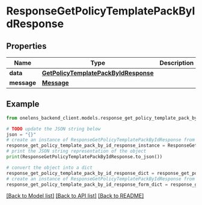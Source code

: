 # ResponseGetPolicyTemplatePackByIdResponse


## Properties

Name | Type | Description | Notes
------------ | ------------- | ------------- | -------------
**data** | [**GetPolicyTemplatePackByIdResponse**](GetPolicyTemplatePackByIdResponse.md) |  | 
**message** | [**Message**](Message.md) |  | [optional] 

## Example

```python
from onelens_backend_client.models.response_get_policy_template_pack_by_id_response import ResponseGetPolicyTemplatePackByIdResponse

# TODO update the JSON string below
json = "{}"
# create an instance of ResponseGetPolicyTemplatePackByIdResponse from a JSON string
response_get_policy_template_pack_by_id_response_instance = ResponseGetPolicyTemplatePackByIdResponse.from_json(json)
# print the JSON string representation of the object
print(ResponseGetPolicyTemplatePackByIdResponse.to_json())

# convert the object into a dict
response_get_policy_template_pack_by_id_response_dict = response_get_policy_template_pack_by_id_response_instance.to_dict()
# create an instance of ResponseGetPolicyTemplatePackByIdResponse from a dict
response_get_policy_template_pack_by_id_response_form_dict = response_get_policy_template_pack_by_id_response.from_dict(response_get_policy_template_pack_by_id_response_dict)
```
[[Back to Model list]](../README.md#documentation-for-models) [[Back to API list]](../README.md#documentation-for-api-endpoints) [[Back to README]](../README.md)


